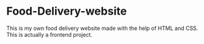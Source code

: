 # Food-Delivery-website
This is my own food delivery website made with the help of HTML and CSS. This is actually a frontend project.
